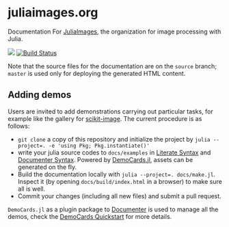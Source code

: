 # juliaimages.org

Documentation For [JuliaImages](https://github.com/JuliaImages), the organization for image processing with Julia.

[![](https://img.shields.io/badge/docs-stable-blue.svg)](https://juliaimages.org/stable/) [![Build Status](https://travis-ci.org/JuliaImages/juliaimages.github.io.svg?branch=source)](https://travis-ci.org/JuliaImages/juliaimages.github.io)

Note that the source files for the documentation are on the `source`
branch; `master` is used only for deploying the generated HTML
content.

## Adding demos

Users are invited to add demonstrations carrying out particular tasks, for example like the gallery for [scikit-image](http://scikit-image.org/docs/stable/auto_examples/).
The current procedure is as follows:

- `git clone` a copy of this repository and initialize the project by `julia --project=. -e 'using Pkg; Pkg.instantiate()'`
- write your julia source codes to `docs/examples` in [Literate Syntax](https://fredrikekre.github.io/Literate.jl/stable/fileformat/#Syntax-1) and [Documenter Syntax](https://juliadocs.github.io/Documenter.jl/stable/man/syntax/). Powered by [DemoCards.jl](https://github.com/johnnychen94/DemoCards.jl), assets can be generated on the fly.
- Build the documentation locally with `julia --project=. docs/make.jl`. Inspect it (by opening `docs/build/index.html` in a browser) to make sure all is well.
- Commit your changes (including all new files) and submit a pull request.

`DemoCards.jl` as a plugin package to [Documenter](https://github.com/JuliaDocs/Documenter.jl) is used to manage all the demos, check the [DemoCards Quickstart](https://johnnychen94.github.io/DemoCards.jl/stable/democards/quickstart/index.html) for more details.
